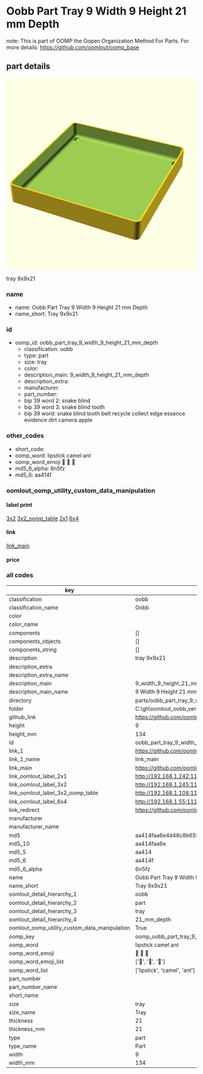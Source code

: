 # Oobb Part Tray 9 Width 9 Height 21 mm Depth  

note: This is part of OOMP the Oopen Organization Method For Parts. For more details: https://github.com/oomlout/oomp_base

##  part details
  

[![](3dpr.png)](3dpr.png)

tray 9x9x21



### name
* name: Oobb Part Tray 9 Width 9 Height 21 mm Depth
* name_short: Tray 9x9x21 
### id
* oomp_id: oobb_part_tray_9_width_9_height_21_mm_depth
  * classification: oobb
  * type: part
  * size: tray
  * color: 
  * description_main: 9_width_9_height_21_mm_depth
  * description_extra: 
  * manufacturer: 
  * part_number: 
  * bip 39 word 2: snake blind
  * bip 39 word 3: snake blind tooth
  * bip 39 word: snake blind tooth belt recycle collect edge essence evidence dirt camera apple

### other_codes
* short_code: 
* oomp_word: lipstick camel ant
* oomp_word_emoji :lipstick: :camel: :ant:
* md5_6_alpha: 6n5fz
* md5_6: aa414f






### oomlout_oomp_utility_custom_data_manipulation
#### label print
[3x2](http://192.168.1.245:1112/?label=oomp%206n5fz)
[3x2_oomp_table](http://192.168.1.108:1112/?label=oomp%206n5fz)
[2x1](http://192.168.1.242:1112/?label=oomp%206n5fz)
[6x4](http://192.168.1.55:1112/?label=oomp%206n5fz)    

#### link

[link_main](https://github.com/oomlout/oomlout_oobb_version_4_generated_parts/tree/main/navigation_oomp/oobb/part/tray/9_width_9_height_21_mm_depth/part)                              

#### price







### all codes 
| key | value |  
| --- | --- |  
| classification | oobb |  
| classification_name | Oobb |  
| color |  |  
| color_name |  |  
| components | [] |  
| components_objects | [] |  
| components_string | [] |  
| description | tray 9x9x21 |  
| description_extra |  |  
| description_extra_name |  |  
| description_main | 9_width_9_height_21_mm_depth |  
| description_main_name | 9 Width 9 Height 21 mm Depth |  
| directory | parts/oobb_part_tray_9_width_9_height_21_mm_depth |  
| folder | C:\gh\oomlout_oobb_version_4_generated_parts\parts\oobb_part_tray_9_width_9_height_21_mm_depth |  
| github_link | https://github.com/oomlout/oomlout_oomp_part_src/tree/main/parts/oobb_part_tray_9_width_9_height_21_mm_depth |  
| height | 9 |  
| height_mm | 134 |  
| id | oobb_part_tray_9_width_9_height_21_mm_depth |  
| link_1 | https://github.com/oomlout/oomlout_oobb_version_4_generated_parts/tree/main/navigation_oomp/oobb/part/tray/9_width_9_height_21_mm_depth/part |  
| link_1_name | link_main |  
| link_main | https://github.com/oomlout/oomlout_oobb_version_4_generated_parts/tree/main/navigation_oomp/oobb/part/tray/9_width_9_height_21_mm_depth/part |  
| link_oomlout_label_2x1 | http://192.168.1.242:1112/?label=oomp%206n5fz |  
| link_oomlout_label_3x2 | http://192.168.1.245:1112/?label=oomp%206n5fz |  
| link_oomlout_label_3x2_oomp_table | http://192.168.1.108:1112/?label=oomp%206n5fz |  
| link_oomlout_label_6x4 | http://192.168.1.55:1112/?label=oomp%206n5fz |  
| link_redirect | https://github.com/oomlout/oomlout_oobb_version_4_generated_parts/tree/main/parts/oobb_tray_09_09_21 |  
| manufacturer |  |  
| manufacturer_name |  |  
| md5 | aa414faa6e4d48c8b659f14fc985f669 |  
| md5_10 | aa414faa6e |  
| md5_5 | aa414 |  
| md5_6 | aa414f |  
| md5_6_alpha | 6n5fz |  
| name | Oobb Part Tray 9 Width 9 Height 21 mm Depth |  
| name_short | Tray 9x9x21  |  
| oomlout_detail_hierarchy_1 | oobb |  
| oomlout_detail_hierarchy_2 | part |  
| oomlout_detail_hierarchy_3 | tray |  
| oomlout_detail_hierarchy_4 | 21_mm_depth |  
| oomlout_oomp_utility_custom_data_manipulation | True |  
| oomp_key | oomp_oobb_part_tray_9_width_9_height_21_mm_depth |  
| oomp_word | lipstick camel ant |  
| oomp_word_emoji | :lipstick: :camel: :ant: |  
| oomp_word_emoji_list | [':lipstick:', ':camel:', ':ant:'] |  
| oomp_word_list | ['lipstick', 'camel', 'ant'] |  
| part_number |  |  
| part_number_name |  |  
| short_name |  |  
| size | tray |  
| size_name | Tray |  
| thickness | 21 |  
| thickness_mm | 21 |  
| type | part |  
| type_name | Part |  
| width | 9 |  
| width_mm | 134 |  
